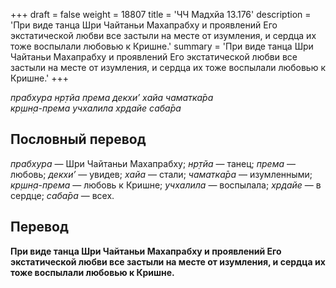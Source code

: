 +++
draft = false
weight = 18807
title = 'ЧЧ Мадхйа 13.176'
description = 'При виде танца Шри Чайтаньи Махапрабху и проявлений Его экстатической любви все застыли на месте от изумления, и сердца их тоже воспылали любовью к Кришне.'
summary = 'При виде танца Шри Чайтаньи Махапрабху и проявлений Его экстатической любви все застыли на месте от изумления, и сердца их тоже воспылали любовью к Кришне.'
+++

_прабхура нр̣тйа према декхи’ хайа чаматка̄ра  
кр̣шн̣а-према учхалила хр̣дайе саба̄ра_

## Пословный перевод

_прабхура_ — Шри Чайтаньи Махапрабху; _нр̣тйа_ — танец; _према_ — любовь; _декхи’_ — увидев; _хайа_ — стали; _чаматка̄ра_ — изумленными; _кр̣шн̣а_\-_према_ — любовь к Кришне; _учхалила_ — воспылала; _хр̣дайе_ — в сердце; _саба̄ра_ — всех.

## Перевод

**При виде танца Шри Чайтаньи Махапрабху и проявлений Его экстатической любви все застыли на месте от изумления, и сердца их тоже воспылали любовью к Кришне.**
